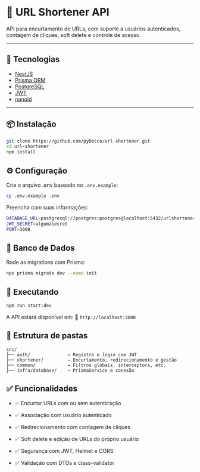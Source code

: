 # 🔗 URL Shortener API

API para encurtamento de URLs, com suporte a usuários autenticados, contagem de cliques, soft delete e controle de acesso.

---

## 🚀 Tecnologias

- [NestJS](https://nestjs.com/)
- [Prisma ORM](https://www.prisma.io/)
- [PostgreSQL](https://www.postgresql.org/)
- [JWT](https://jwt.io/)
- [nanoid](https://github.com/ai/nanoid)

---

## 📦 Instalação

```bash
git clone https://github.com/pyDecco/url-shortener.git
cd url-shortener
npm install
```

## ⚙️ Configuração

Crie o arquivo .env baseado no `.env.example`:

```bash
cp .env.example .env
```

Preencha com suas informações:

```bash
DATABASE_URL=postgresql://postgres:postgres@localhost:5432/urlshortener
JWT_SECRET=algumasecret
PORT=3000
```

## 🧱 Banco de Dados

Rode as migrations com Prisma:

```bash
npx prisma migrate dev --name init
```

## 🏁 Executando

```bash
npm run start:dev
```

A API estará disponível em:
📍 `http://localhost:3000`

## 📁 Estrutura de pastas

```
src/
├── auth/              → Registro e login com JWT
├── shortener/         → Encurtamento, redirecionamento e gestão
├── common/            → Filtros globais, interceptors, etc.
├── infra/database/    → PrismaService e conexão
```


## ✅ Funcionalidades
- ✅ Encurtar URLs com ou sem autenticação

- ✅ Associação com usuário autenticado

- ✅ Redirecionamento com contagem de cliques

- ✅ Soft delete e edição de URLs do próprio usuário

- ✅ Segurança com JWT, Helmet e CORS

- ✅ Validação com DTOs e class-validator
